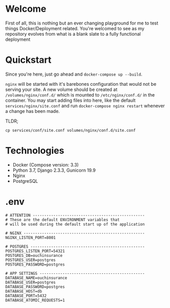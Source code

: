Welcome
===

First of all, this is nothing but an ever changing playground for me to test things Docker/Deployment related. You're welcomed to see as my repository evolves from what is a blank slate to a fully functional deployment


Quickstart
===

Since you're here, just go ahead and `docker-compose up --build`.

`nginx` will be started with it's barebones configuration that would not be serving your site. A new volume should be created at `/volumes/nginx/conf.d/` which is mounted to `/etc/nginx/conf.d/` in the container. You may start adding files into here, like the default `services/nginx/site.conf` and run `docker-compose nginx restart` whenever a change has been made.

TLDR;
```
cp services/conf/site.conf volumes/nginx/conf.d/site.conf
```

Technologies
===
* Docker (Compose version: 3.3)
* Python 3.7, Django 2.3.3, Gunicorn 19.9
* Nginx
* PostgreSQL

.env
===
```
# ATTENTION -------------------------------------------------
# These are the default ENVIRONMENT variables that
# will be used during the default start up of the application

# NGINX -----------------------------------------------------
NGINX_LISTEN_PORT=8001

# POSTGRES --------------------------------------------------
POSTGRES_LISTEN_PORT=54321
POSTGRES_DB=ouchinsurance
POSTGRES_USER=postgres
POSTGRES_PASSWORD=postgres

# APP SETTINGS ----------------------------------------------
DATABASE_NAME=ouchinsurance
DATABASE_USER=postgres
DATABASE_PASSWORD=postgres
DATABASE_HOST=db
DATABASE_PORT=5432
DATABASE_ATOMIC_REQUESTS=1
```

